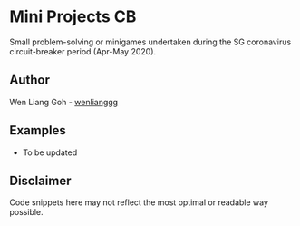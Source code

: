 # Mini Projects CB 
Small problem-solving or minigames undertaken during the SG coronavirus circuit-breaker period (Apr-May 2020).


## Author
Wen Liang Goh - [wenlianggg](https://github.com/wenlianggg)


## Examples
* To be updated


## Disclaimer
Code snippets here may not reflect the most optimal or readable way possible.
